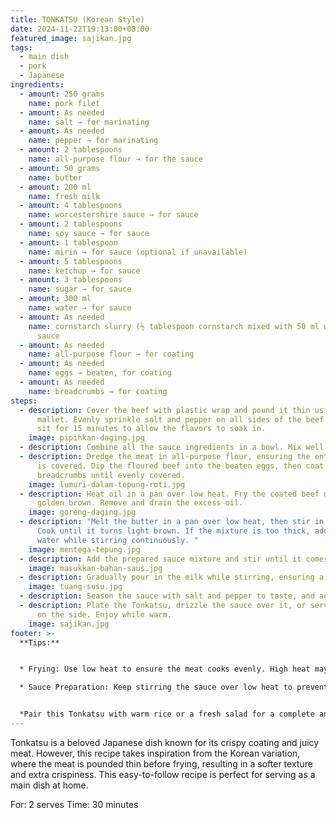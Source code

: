 ```yaml
---
title: TONKATSU (Korean Style)
date: 2024-11-22T19:13:00+08:00
featured_image: sajikan.jpg
tags:
  - main dish
  - pork
  - Japanese
ingredients:
  - amount: 250 grams
    name: pork filet
  - amount: As needed
    name: salt → for marinating
  - amount: As needed
    name: pepper → for marinating
  - amount: 2 tablespoons
    name: all-purpose flour → for the sauce
  - amount: 50 grams
    name: butter
  - amount: 200 ml
    name: fresh milk
  - amount: 4 tablespoons
    name: worcestershire sauce → for sauce
  - amount: 2 tablespoons
    name: soy sauce → for sauce
  - amount: 1 tablespoon
    name: mirin → for sauce (optional if unavailable)
  - amount: 5 tablespoons
    name: ketchup → for sauce
  - amount: 3 tablespoons
    name: sugar → for sauce
  - amount: 300 ml
    name: water → for sauce
  - amount: As needed
    name: cornstarch slurry (½ tablespoon cornstarch mixed with 50 ml water) → for
      sauce
  - amount: As needed
    name: all-purpose flour → for coating
  - amount: As needed
    name: eggs → beaten, for coating
  - amount: As needed
    name: breadcrumbs → for coating
steps:
  - description: Cover the beef with plastic wrap and pound it thin using a meat
      mallet. Evenly sprinkle salt and pepper on all sides of the beef. Let it
      sit for 15 minutes to allow the flavors to soak in.
    image: pipihkan-daging.jpg
  - description: Combine all the sauce ingredients in a bowl. Mix well and set aside.
  - description: Dredge the meat in all-purpose flour, ensuring the entire surface
      is covered. Dip the floured beef into the beaten eggs, then coat it with
      breadcrumbs until evenly covered.
    image: lumuri-dalam-tepung-roti.jpg
  - description: Heat oil in a pan over low heat. Fry the coated beef until it turns
      golden brown. Remove and drain the excess oil.
    image: goreng-daging.jpg
  - description: "Melt the butter in a pan over low heat, then stir in the flour.
      Cook until it turns light brown. If the mixture is too thick, add a little
      water while stirring continuously. "
    image: mentega-tepung.jpg
  - description: Add the prepared sauce mixture and stir until it comes to a boil.
    image: masukkan-bahan-saus.jpg
  - description: Gradually pour in the milk while stirring, ensuring a smooth consistency.
    image: tuang-susu.jpg
  - description: Season the sauce with salt and pepper to taste, and adjust as necessary.
  - description: Plate the Tonkatsu, drizzle the sauce over it, or serve the sauce
      on the side. Enjoy while warm.
    image: sajikan.jpg
footer: >-
  **Tips:**


  * Frying: Use low heat to ensure the meat cooks evenly. High heat may cause the coating to burn while the inside remains undercooked.

  * Sauce Preparation: Keep stirring the sauce over low heat to prevent burning and achieve a smooth texture.


  *Pair this Tonkatsu with warm rice or a fresh salad for a complete and satisfying meal. The crispy texture of the meat combined with the rich and savory sauce makes every bite truly tastilicious!*
---
```

Tonkatsu is a beloved Japanese dish known for its crispy coating and juicy meat. However, this recipe takes inspiration from the Korean variation, where the meat is pounded thin before frying, resulting in a softer texture and extra crispiness. This easy-to-follow recipe is perfect for serving as a main dish at home.

For: 2 serves
Time: 30 minutes

